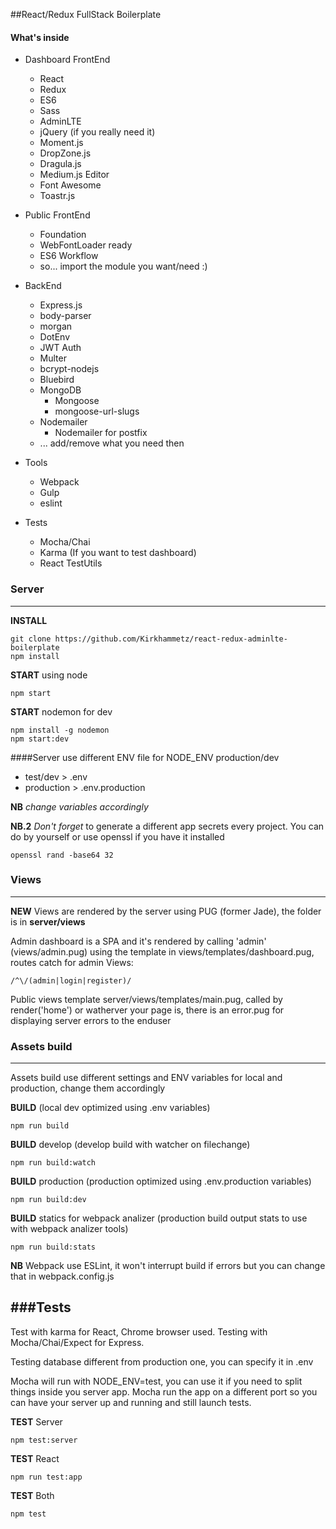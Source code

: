 ##React/Redux FullStack Boilerplate

#### What's inside

- Dashboard FrontEnd
  - React
  - Redux
  - ES6
  - Sass
  - AdminLTE
  - jQuery (if you really need it)
  - Moment.js
  - DropZone.js
  - Dragula.js
  - Medium.js Editor
  - Font Awesome
  - Toastr.js

- Public FrontEnd
  - Foundation
  - WebFontLoader ready
  - ES6 Workflow
  - so... import the module you want/need :)

- BackEnd
  - Express.js
  - body-parser
  - morgan
  - DotEnv
  - JWT Auth
  - Multer
  - bcrypt-nodejs
  - Bluebird
  - MongoDB
    - Mongoose
    - mongoose-url-slugs
  - Nodemailer
    - Nodemailer for postfix
  - ... add/remove what you need then

- Tools
  - Webpack
  - Gulp
  - eslint

- Tests
  - Mocha/Chai
  - Karma (If you want to test dashboard)
  - React TestUtils



### Server
------

**INSTALL**

    git clone https://github.com/Kirkhammetz/react-redux-adminlte-boilerplate
    npm install

**START** using node

    npm start

**START** nodemon for dev

    npm install -g nodemon
    npm start:dev



####Server use different ENV file for NODE_ENV production/dev


  - test/dev > .env
  - production > .env.production

__NB__ *change variables accordingly*

__NB.2__ _Don't forget_ to generate a different app secrets every project.
You can do by yourself or use openssl if you have it installed

    openssl rand -base64 32

### Views
------

**NEW**
Views are rendered by the server using PUG (former Jade), the folder is in **server/views**

Admin dashboard is a SPA and it's rendered by calling 'admin' (views/admin.pug) using the template in views/templates/dashboard.pug, routes catch for admin Views:

    /^\/(admin|login|register)/

Public views template server/views/templates/main.pug, called by render('home') or watherver your page is, there is an error.pug for displaying server errors to the enduser

### Assets build
------

Assets build use different settings and ENV variables for local and production,
change them accordingly

**BUILD** (local dev optimized using .env variables)

    npm run build

**BUILD** develop (develop build with watcher on filechange)

    npm run build:watch

**BUILD** production (production optimized using .env.production variables)

    npm run build:dev

**BUILD** statics for webpack analizer (production build output stats to use with webpack analizer tools)

    npm run build:stats


**NB** Webpack use ESLint, it won't interrupt build if errors but you can change that in webpack.config.js

###Tests
--------

Test with karma for React, Chrome browser used.
Testing with Mocha/Chai/Expect for Express.

Testing database different from production one, you can specify it in .env

Mocha will run with NODE_ENV=test, you can use it if you need to split things inside you server app.
Mocha run the app on a different port so you can have your server up and running and still launch tests.

**TEST** Server

    npm test:server

**TEST** React

    npm run test:app

**TEST** Both

    npm test
